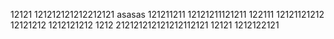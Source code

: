 12121
121212121212212121
asasas
121211211
12121211121211
122111
12121121212
12121212
1212121212
1212
212121212121212112121
12121
1212122121
